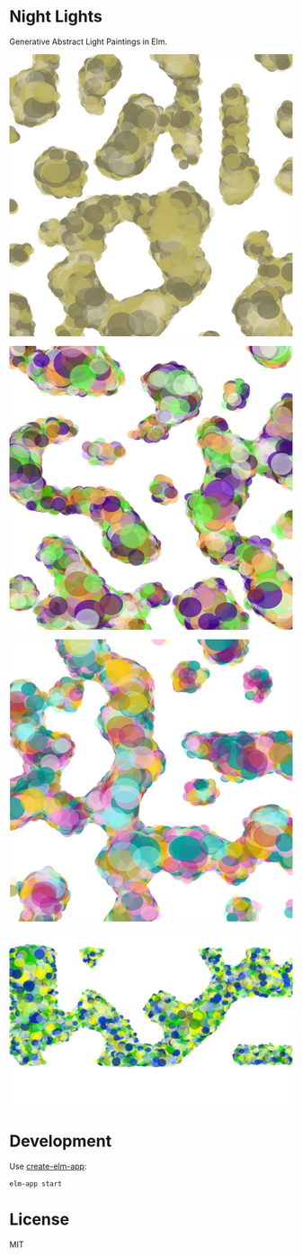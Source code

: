 # Night Lights

Generative Abstract Light Paintings in Elm.

![mono](media/mono-soft-variableRadius.png)

![triade](media/triade-hard-variableRadius.png)

![tetrade](media/tetrade-default-variableRadius.png)

![analogic](media/analogic-default-variableRadius-wide.png)

# Development

Use [create-elm-app](https://github.com/halfzebra/create-elm-app):

```
elm-app start
```

# License
MIT